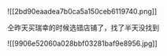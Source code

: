 ![[2bd90eaadea7b0ca5a150ceb6119740.png]]

仝昨天买瑞幸的时候选错店铺了，找了半天没找到

![[9906e52060a028bbf03281baf9e8956.jpg]]